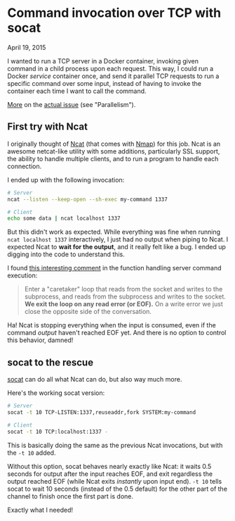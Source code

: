 Command invocation over TCP with socat
======================================
April 19, 2015

I wanted to run a TCP server in a Docker container, invoking given
command in a child process upon each request. This way, I could run a
Docker *service* container once, and send it parallel TCP requests to
run a specific command over some input, instead of having to invoke the
container each time I want to call the command.

[More][parallelism-1] on the [actual issue][parallelism-2] (see "Parallelism").

[parallelism-1]: https://github.com/sass-compatibility/sass-compatibility.github.io/pull/36#issuecomment-94303270
[parallelism-2]: https://github.com/sass-compatibility/sass-compatibility.github.io/pull/36#issuecomment-94271213

First try with Ncat
-------------------

I originally thought of [Ncat][] (that comes with [Nmap]) for this job. Ncat
is an awesome netcat-like utility with some additions, particularly SSL
support, the ability to handle multiple clients, and to run a program to
handle each connection.

[Ncat]: https://nmap.org/ncat/
[Nmap]: http://nmap.org/

I ended up with the following invocation:

```sh
# Server
ncat --listen --keep-open --sh-exec my-command 1337

# Client
echo some data | ncat localhost 1337
```

But this didn't work as expected. While everything was fine when running
`ncat localhost 1337` interactively, I just had no output when piping to
Ncat. I expected Ncat to **wait for the output**, and it really felt
like a bug. I ended up digging into the code to understand this.

I found [this interesting comment](https://github.com/nmap/nmap/blob/5adfb3b1de162b5fc14b89f5383989af049eb745/ncat/ncat_posix.c#L259-L262)
in the function handling server command execution:

> Enter a "caretaker" loop that reads from the socket and writes to the
> subprocess, and reads from the subprocess and writes to the socket.
> **We exit the loop on any read error (or EOF).** On a write error we
> just close the opposite side of the conversation.

Ha! Ncat is stopping everything when the input is consumed, even if the
command *output* haven't reached EOF yet. And there is no option to
control this behavior, damned!

socat to the rescue
-------------------

[socat](http://www.dest-unreach.org/socat/) can do all what Ncat can do,
but also way much more.

Here's the working socat version:

```sh
# Server
socat -t 10 TCP-LISTEN:1337,reuseaddr,fork SYSTEM:my-command

# Client
socat -t 10 TCP:localhost:1337 -
```

This is basically doing the same as the previous Ncat invocations, but
with the `-t 10` added.

Without this option, socat behaves nearly exactly like Ncat: it waits
0.5 seconds for output after the input reaches EOF, and exit regardless
the output reached EOF (while Ncat exits *instantly* upon input end).
`-t 10` tells socat to wait 10 seconds (instead of the 0.5 default) for
the other part of the channel to finish once the first part is done.

Exactly what I needed!
